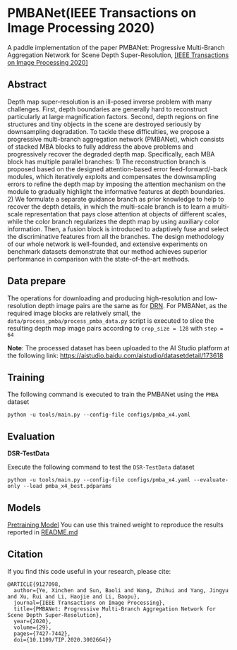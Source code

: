 # PMBANet(IEEE Transactions on Image Processing 2020)
A paddle implementation of the paper PMBANet: Progressive Multi-Branch Aggregation Network for Scene Depth Super-Resolution,
[\[IEEE Transactions on Image Processing 2020\]](https://ieeexplore.ieee.org/document/9127098)

## Abstract
Depth map super-resolution is an ill-posed inverse problem with many challenges. First, depth boundaries are generally hard to reconstruct particularly at large magnification factors. Second, depth regions on fine structures and tiny objects in the scene are destroyed seriously by downsampling degradation. To tackle these difficulties, we propose a progressive multi-branch aggregation network (PMBANet), which consists of stacked MBA blocks to fully address the above problems and progressively recover the degraded depth map. Specifically, each MBA block has multiple parallel branches: 1) The reconstruction branch is proposed based on the designed attention-based error feed-forward/-back modules, which iteratively exploits and compensates the downsampling errors to refine the depth map by imposing the attention mechanism on the module to gradually highlight the informative features at depth boundaries. 2) We formulate a separate guidance branch as prior knowledge to help to recover the depth details, in which the multi-scale branch is to learn a multi-scale representation that pays close attention at objects of different scales, while the color branch regularizes the depth map by using auxiliary color information. Then, a fusion block is introduced to adaptively fuse and select the discriminative features from all the branches. The design methodology of our whole network is well-founded, and extensive experiments on benchmark datasets demonstrate that our method achieves superior performance in comparison with the state-of-the-art methods.


## Data prepare

The operations for downloading and producing high-resolution and low-resolution depth image pairs are the same as for [DRN](docs/en_US/models/DRN.md). For PMBANet, as the required image blocks are relatively small, the `data/process_pmba/process_pmba_data.py` script is executed to slice the resulting depth map image pairs according to `crop_size = 128` with `step = 64`

**Note**: The processed dataset has been uploaded to the AI Studio platform at the following link: https://aistudio.baidu.com/aistudio/datasetdetail/173618

## Training

The following command is executed to train the PMBANet using the `PMBA` dataset

```shell
python -u tools/main.py --config-file configs/pmba_x4.yaml
```


## Evaluation
**DSR-TestData**

Execute the following command to test the `DSR-TestData` dataset
```shell
python -u tools/main.py --config-file configs/pmba_x4.yaml --evaluate-only --load pmba_x4_best.pdparams
```


## Models

[Pretraining Model](https://aistudio.baidu.com/aistudio/datasetdetail/176907)
You can use this trained weight to reproduce the results reported in [README.md](README.md)

## Citation
If you find this code useful in your research, please cite:
```
@ARTICLE{9127098,
  author={Ye, Xinchen and Sun, Baoli and Wang, Zhihui and Yang, Jingyu and Xu, Rui and Li, Haojie and Li, Baopu},
  journal={IEEE Transactions on Image Processing}, 
  title={PMBANet: Progressive Multi-Branch Aggregation Network for Scene Depth Super-Resolution}, 
  year={2020},
  volume={29},
  pages={7427-7442},
  doi={10.1109/TIP.2020.3002664}}
```